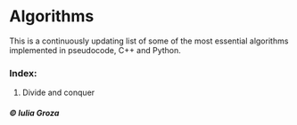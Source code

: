# Algorithms
This is a continuously updating list of some of the most essential algorithms implemented in pseudocode, C++ and Python.

### Index:
1. Divide and conquer

##### © Iulia Groza
